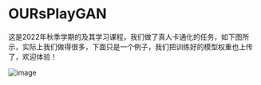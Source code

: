 # OURsPlayGAN
这是2022年秋季学期的及其学习课程，我们做了真人卡通化的任务，如下图所示，实际上我们做得很多，下面只是一个例子，我们把训练好的模型权重也上传了，欢迎体验！


![image](https://user-images.githubusercontent.com/67365509/200153955-ad77fe91-35f8-4675-b5f9-cfc7042b56b3.png)
